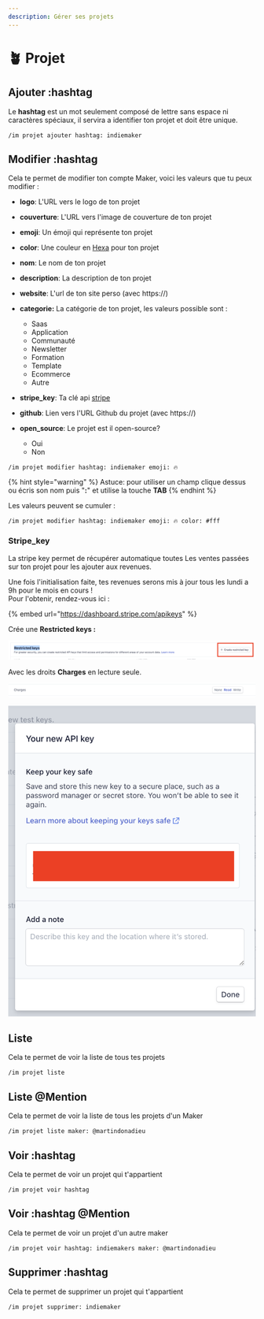 ```yaml
---
description: Gérer ses projets
---
```


# 🪴 Projet

## Ajouter :hashtag

Le **hashtag** est un mot seulement composé de lettre sans espace ni caractères spéciaux, il servira a identifier ton projet et doit être unique.

```text
/im projet ajouter hashtag: indiemaker
```

## Modifier :hashtag

Cela te permet de modifier ton compte Maker, voici les valeurs que tu peux modifier :

* **logo**: L'URL vers le logo de ton projet
* **couverture**: L'URL vers l'image de couverture de ton projet
* **emoji**: Un émoji qui représente ton projet
* **color**: Une couleur en [Hexa](https://www.color-hex.com/) pour ton projet
* **nom**: Le nom de ton projet
* **description**: La description de ton projet
* **website**: L'url de ton site perso \(avec https://\)
* **categorie:** La catégorie de ton projet, les valeurs possible sont :
  * Saas
  * Application
  * Communauté
  * Newsletter
  * Formation
  * Template
  * Ecommerce
  * Autre
* **stripe\_key**: Ta clé api [stripe](https://dashboard.stripe.com/apikeys)
* **github**: Lien vers l'URL Github du projet \(avec https://\)
* **open\_source**: Le projet est il open-source?

  * Oui
  * Non

```text
/im projet modifier hashtag: indiemaker emoji: 🔥
```

{% hint style="warning" %}
Astuce: pour utiliser un champ clique dessus ou écris son nom puis "**:**" et utilise la touche **TAB**
{% endhint %}

Les valeurs peuvent se cumuler :

```text
/im projet modifier hashtag: indiemaker emoji: 🔥 color: #fff
```

### Stripe\_key

La stripe key permet de récupérer automatique toutes Les ventes passées sur ton projet pour les ajouter aux revenues.

Une fois l'initialisation faite, tes revenues serons mis à jour tous les lundi a 9h pour le mois en cours !  
Pour l'obtenir, rendez-vous ici :

{% embed url="https://dashboard.stripe.com/apikeys" %}

Crée une **Restricted keys :**

![](.gitbook/assets/screenshot-2021-05-12-at-16.07.25.png)

Avec les droits **Charges** en lecture seule.

![](.gitbook/assets/screenshot-2021-05-12-at-16.07.59.png)

![](.gitbook/assets/screenshot-2021-05-12-at-16.08.45.png)

## Liste 

Cela te permet de voir la liste de tous tes projets

```text
/im projet liste
```

## Liste @Mention

Cela te permet de voir la liste de tous les projets d'un Maker

```text
/im projet liste maker: @martindonadieu
```

## Voir :hashtag

Cela te permet de voir un projet qui t'appartient

```text
/im projet voir hashtag
```

## Voir :hashtag @Mention

Cela te permet de voir un projet d'un autre maker

```text
/im projet voir hashtag: indiemakers maker: @martindonadieu
```

## Supprimer :hashtag

Cela te permet de supprimer un projet qui t'appartient

```text
/im projet supprimer: indiemaker
```


